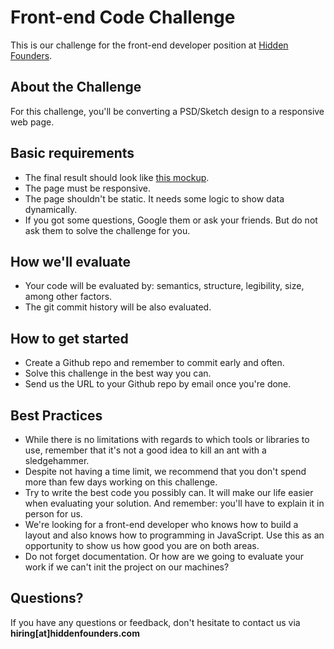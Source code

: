 # Front-end Code Challenge

This is our challenge for the front-end developer position at [Hidden Founders](https://hiddenfounders.com). 

## About the Challenge
For this challenge, you'll be converting a PSD/Sketch design to a responsive web page. 

## Basic requirements
* The final result should look like [this mockup](https://invis.io/T7DBK3YQ6#/251649617_Page_1).
* The page must be responsive.
* The page shouldn't be static. It needs some logic to show data dynamically.
* If you got some questions, Google them or ask your friends. But do not ask them to solve the challenge for you.

## How we'll evaluate
* Your code will be evaluated by: semantics, structure, legibility, size, among other factors.
* The git commit history will be also evaluated.

## How to get started
* Create a Github repo and remember to commit early and often. 
* Solve this challenge in the best way you can.
* Send us the URL to your Github repo by email once you're done.

## Best Practices
* While there is no limitations with regards to which tools or libraries to use, remember that it's not a good idea to kill an ant with a sledgehammer. 
* Despite not having a time limit, we recommend that you don't spend more than few days working on this challenge.
* Try to write the best code you possibly can. It will make our life easier when evaluating your solution. And remember: you'll have to explain it in person for us.
* We're looking for a front-end developer who knows how to build a layout and also knows how to programming in JavaScript. Use this as an opportunity to show us how good you are on both areas.
* Do not forget documentation. Or how are we going to evaluate your work if we can't init the project on our machines?

## Questions?

If you have any questions or feedback, don't hesitate to contact us via **hiring[at]hiddenfounders.com**
